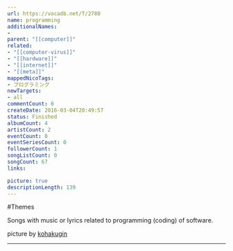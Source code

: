 ```yaml
---
url: https://vocadb.net/T/2780
name: programming
additionalNames: 
- 
parent: "[[computer]]"
related:
- "[[computer-virus]]"
- "[[hardware]]"
- "[[internet]]"
- "[[meta]]"
mappedNicoTags:
- プログラミング
newTargets:
- all
commentCount: 0
createDate: 2016-03-04T20:49:57
status: Finished
albumCount: 4
artistCount: 2
eventCount: 0
eventSeriesCount: 0
followerCount: 1
songListCount: 0
songCount: 67
links: 

picture: true
descriptionLength: 139
---
```


#Themes

Songs with music or lyrics related to programming (coding) of software.

picture by [kohakugin](http://kohaku.halfmoon.jp/img/nsi78b.jpg)

---

